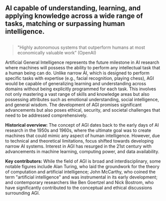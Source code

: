 ## AI capable of understanding, learning, and applying knowledge across a wide range of tasks, matching or surpassing human intelligence.
##

> "Highly autonomous systems that outperform humans at most economically valuable work” (OpenAI)


Artificial General Intelligence represents the future milestone in AI research where machines will possess the ability to perform any intellectual task that a human being can do. Unlike narrow AI, which is designed to perform specific tasks with expertise (e.g., facial recognition, playing chess), AGI would be capable of generalizing learning and understanding across domains without being explicitly programmed for each task. This involves not only mastering a vast range of skills and knowledge areas but also possessing attributes such as emotional understanding, social intelligence, and general wisdom. The development of AGI promises significant advancements but also poses ethical, security, and societal challenges that need to be addressed comprehensively.

**Historical overview:** The concept of AGI dates back to the early days of AI research in the 1950s and 1960s, where the ultimate goal was to create machines that could mimic any aspect of human intelligence. However, due to technical and theoretical limitations, focus shifted towards developing narrow AI systems. Interest in AGI has resurged in the 21st century with advancements in machine learning, computing power, and data availability.

**Key contributors:** While the field of AGI is broad and interdisciplinary, some notable figures include Alan Turing, who laid the groundwork for the theory of computation and artificial intelligence; John McCarthy, who coined the term "artificial intelligence" and was instrumental in its early development; and contemporary researchers like Ben Goertzel and Nick Bostrom, who have significantly contributed to the conceptual and ethical discussions surrounding AGI.